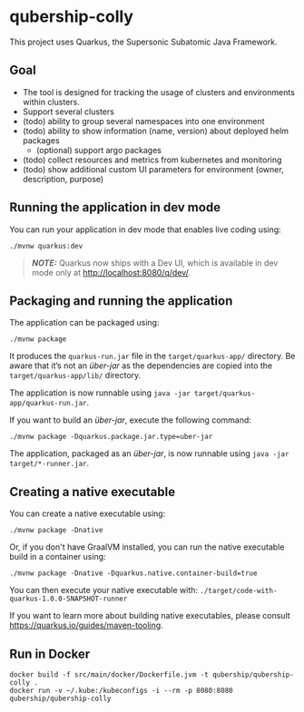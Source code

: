 # qubership-colly

This project uses Quarkus, the Supersonic Subatomic Java Framework.

## Goal
* The tool is designed for tracking the usage of clusters and environments within clusters.
* Support several clusters
* (todo) ability to group several namespaces into one environment
* (todo) ability to show information (name, version) about deployed helm packages
  * (optional) support argo packages
* (todo) collect resources and metrics from kubernetes and monitoring
* (todo) show additional custom UI parameters for environment (owner, description, purpose)


## Running the application in dev mode

You can run your application in dev mode that enables live coding using:

```shell script
./mvnw quarkus:dev
```

> **_NOTE:_**  Quarkus now ships with a Dev UI, which is available in dev mode only at <http://localhost:8080/q/dev/>.

## Packaging and running the application

The application can be packaged using:

```shell script
./mvnw package
```

It produces the `quarkus-run.jar` file in the `target/quarkus-app/` directory.
Be aware that it’s not an _über-jar_ as the dependencies are copied into the `target/quarkus-app/lib/` directory.

The application is now runnable using `java -jar target/quarkus-app/quarkus-run.jar`.

If you want to build an _über-jar_, execute the following command:

```shell script
./mvnw package -Dquarkus.package.jar.type=uber-jar
```

The application, packaged as an _über-jar_, is now runnable using `java -jar target/*-runner.jar`.

## Creating a native executable

You can create a native executable using:

```shell script
./mvnw package -Dnative
```

Or, if you don't have GraalVM installed, you can run the native executable build in a container using:

```shell script
./mvnw package -Dnative -Dquarkus.native.container-build=true
```

You can then execute your native executable with: `./target/code-with-quarkus-1.0.0-SNAPSHOT-runner`

If you want to learn more about building native executables, please consult <https://quarkus.io/guides/maven-tooling>.

## Run in Docker

```shell script
docker build -f src/main/docker/Dockerfile.jvm -t qubership/qubership-colly . 
docker run -v ~/.kube:/kubeconfigs -i --rm -p 8080:8080 qubership/qubership-colly
```